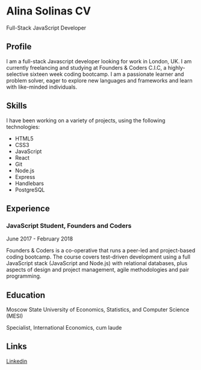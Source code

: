 # Alina Solinas CV
Full-Stack JavaScript Developer

## Profile

I am a full-stack Javascript developer looking for work in London, UK. I am currently freelancing and studying at Founders & Coders C.I.C, a highly-selective sixteen week coding bootcamp. I am a passionate learner and problem solver, eager to explore new languages and frameworks and learn with like-minded individuals.

## Skills

I have been working on a variety of projects, using the following technologies:

* HTML5
* CSS3
* JavaScript
* React
* Git
* Node.js
* Express
* Handlebars
* PostgreSQL

## Experience

### JavaScript Student, Founders and Coders
June 2017 - February 2018

Founders & Coders is a co-operative that runs a peer-led and project-based coding bootcamp. The course covers test-driven development using a full JavaScript stack (JavaScript and Node.js) with relational databases, plus aspects of design and project management, agile methodologies and pair programming.

## Education

Moscow State University of Economics, Statistics, and Computer Science (MESI)

Specialist, International Economics, cum laude

## Links

[Linkedin](https://www.linkedin.com/in/alina-solinas-838459120/)
